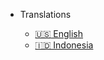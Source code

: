 - Translations
  - [:us: English](/)
  - [🇮🇩 Indonesia](/id/home.md)

  <!-- 
  - [:id: Indonesian](/)
  - [:uk: English](/)
  - [:cn: 中文](/zh-cn/)
  - [:de: Deutsch](/de-de/)
  - [:es: Español](/es/)
  - [:ru: Русский](/ru-ru/) 
  -->
